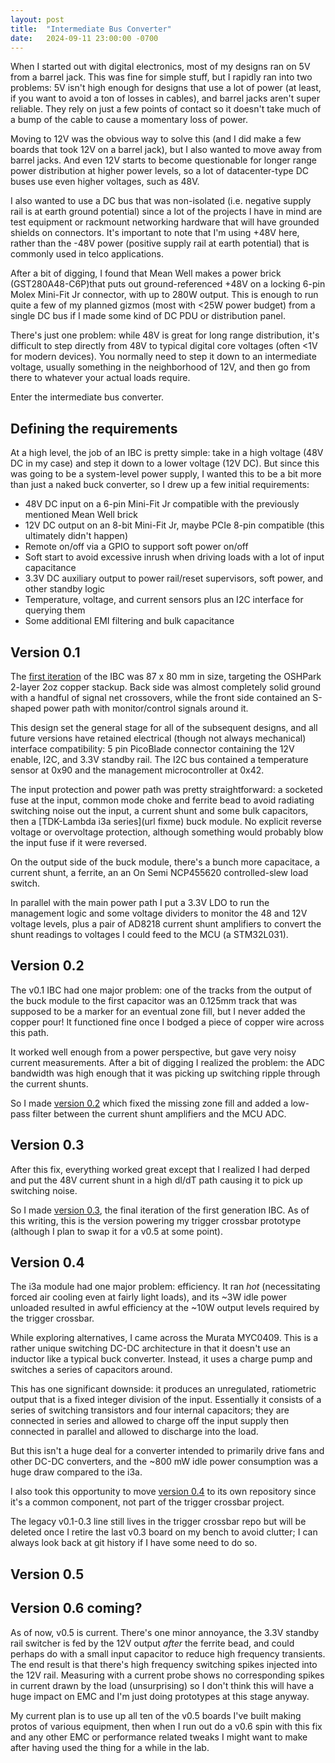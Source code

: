 ```yaml
---
layout: post
title:  "Intermediate Bus Converter"
date:   2024-09-11 23:00:00 -0700
---
```


When I started out with digital electronics, most of my designs ran on 5V from a barrel jack. This was fine for simple
stuff, but I rapidly ran into two problems: 5V isn't high enough for designs that use a lot of power (at least, if you
want to avoid a ton of losses in cables), and barrel jacks aren't super reliable. They rely on just a few points of
contact so it doesn't take much of a bump of the cable to cause a momentary loss of power.

Moving to 12V was the obvious way to solve this (and I did make a few boards that took 12V on a barrel jack), but I
also wanted to move away from barrel jacks. And even 12V starts to become questionable for longer range power
distribution at higher power levels, so a lot of datacenter-type DC buses use even higher voltages, such as 48V.

I also wanted to use a DC bus that was non-isolated (i.e. negative supply rail is at earth ground potential) since a
lot of the projects I have in mind are test equipment or rackmount networking hardware that will have grounded shields
on connectors. It's important to note that I'm using +48V here, rather than the -48V power (positive supply rail at
earth potential) that is commonly used in telco applications.

After a bit of digging, I found that Mean Well makes a power brick (GST280A48-C6P)that puts out ground-referenced +48V
on a locking 6-pin Molex Mini-Fit Jr connector, with up to 280W output. This is enough to run quite a few of my planned
gizmos (most with <25W power budget) from a single DC bus if I made some kind of DC PDU or distribution panel.

There's just one problem: while 48V is great for long range distribution, it's difficult to step directly from 48V to
typical digital core voltages (often <1V for modern devices). You normally need to step it down to an intermediate
voltage, usually something in the neighborhood of 12V, and then go from there to whatever your actual loads require.

Enter the intermediate bus converter.

## Defining the requirements

At a high level, the job of an IBC is pretty simple: take in a high voltage (48V DC in my case) and step it down to a
lower voltage (12V DC). But since this was going to be a system-level power supply, I wanted this to be a bit more than
just a naked buck converter, so I drew up a few initial requirements:

* 48V DC input on a 6-pin Mini-Fit Jr compatible with the previously mentioned Mean Well brick
* 12V DC output on an 8-bit Mini-Fit Jr, maybe PCIe 8-pin compatible (this ultimately didn't happen)
* Remote on/off via a GPIO to support soft power on/off
* Soft start to avoid excessive inrush when driving loads with a lot of input capacitance
* 3.3V DC auxiliary output to power rail/reset supervisors, soft power, and other standby logic
* Temperature, voltage, and current sensors plus an I2C interface for querying them
* Some additional EMI filtering and bulk capacitance

## Version 0.1

The [first iteration](https://github.com/azonenberg/triggercrossbar/commit/30c214f5cfc8a74eedd40133e0658293b26e3e7c) of
the IBC was 87 x 80 mm in size, targeting the OSHPark 2-layer 2oz copper stackup. Back side was almost completely solid
ground with a handful of signal net crossovers, while the front side contained an S-shaped power path with
monitor/control signals around it.

This design set the general stage for all of the subsequent designs, and all future versions have retained electrical
(though not always mechanical) interface compatibility: 5 pin PicoBlade connector containing the 12V enable, I2C, and
3.3V standby rail. The I2C bus contained a temperature sensor at 0x90 and the management microcontroller at 0x42.

The input protection and power path was pretty straightforward: a socketed fuse at the input, common mode choke and
ferrite bead to avoid radiating switching noise out the input, a current shunt and some bulk capacitors, then a
[TDK-Lambda i3a series](url fixme) buck module. No explicit reverse voltage or overvoltage protection, although
something would probably blow the input fuse if it were reversed.

On the output side of the buck module, there's a bunch more capacitace, a current shunt, a ferrite, an an On Semi
NCP455620 controlled-slew load switch.

In parallel with the main power path I put a 3.3V LDO to run the management logic and some voltage dividers to monitor
the 48 and 12V voltage levels, plus a pair of AD8218 current shunt amplifiers to convert the shunt readings to voltages
I could feed to the MCU (a STM32L031).

## Version 0.2

The v0.1 IBC had one major problem: one of the tracks from the output of the buck module to the first capacitor was an
0.125mm track that was supposed to be a marker for an eventual zone fill, but I never added the copper pour! It
functioned fine once I bodged a piece of copper wire across this path.

It worked well enough from a power perspective, but gave very noisy current measurements. After a bit of digging I
realized the problem: the ADC bandwidth was high enough that it was picking up switching ripple through the current
shunts.

So I made [version 0.2](https://github.com/azonenberg/triggercrossbar/commit/86d453562fa778c61102268df635efaaf52559ad)
which fixed the missing zone fill and added a low-pass filter between the current shunt amplifiers and the MCU ADC.

## Version 0.3

After this fix, everything worked great except that I realized I had derped and put the 48V current shunt in a high
dI/dT path causing it to pick up switching noise.

So I made [version 0.3](https://github.com/azonenberg/triggercrossbar/commit/5c2349a092faf42c51e111837561bafba4da2d51),
the final iteration of the first generation IBC. As of this writing, this is the version powering my trigger crossbar
prototype (although I plan to swap it for a v0.5 at some point).

## Version 0.4

The i3a module had one major problem: efficiency. It ran *hot* (necessitating forced air cooling even at fairly light
loads), and its ~3W idle power unloaded resulted in awful efficiency at the ~10W output levels required by the trigger
crossbar.

While exploring alternatives, I came across the Murata MYC0409. This is a rather unique switching DC-DC architecture in
that it doesn't use an inductor like a typical buck converter. Instead, it uses a charge pump and switches a series of
capacitors around.

This has one significant downside: it produces an unregulated, ratiometric output that is a fixed integer division of
the input. Essentially it consists of a series of switching transistors and four internal capacitors; they are
connected in series and allowed to charge off the input supply then connected in parallel and allowed to discharge into
the load.

But this isn't a huge deal for a converter intended to primarily drive fans and other DC-DC converters, and the ~800 mW
idle power consumption was a huge draw compared to the i3a.

I also took this opportunity to move [version
0.4](https://github.com/azonenberg/common-ibc/commit/5b499dcd155f62d37ded7c80afa6a95ef9ada696) to its own repository
since it's a common component, not part of the trigger crossbar project.

The legacy v0.1-0.3 line still lives in the trigger crossbar repo but will be deleted once I retire the last v0.3 board
on my bench to avoid clutter; I can always look back at git history if I have some need to do so.

## Version 0.5

## Version 0.6 coming?

As of now, v0.5 is current. There's one minor annoyance, the 3.3V standby rail switcher is fed by the 12V output
*after* the ferrite bead, and could perhaps do with a small input capacitor to reduce high frequency transients. The
end result is that there's high frequency switching spikes injected into the 12V rail. Measuring with a current probe
shows no corresponding spikes in current drawn by the load (unsurprising) so I don't think this will have a huge impact
on EMC and I'm just doing prototypes at this stage anyway.

My current plan is to use up all ten of the v0.5 boards I've built making protos of various equipment, then when I run
out do a v0.6 spin with this fix and any other EMC or performance related tweaks I might want to make after having used
the thing for a while in the lab.

